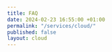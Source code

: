 ```yaml
---
title: FAQ
date: 2024-02-23 16:55:00 +01:00
permalink: "/services/cloud/"
published: false
layout: cloud
---
```


